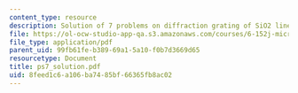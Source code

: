```yaml
---
content_type: resource
description: Solution of 7 problems on diffraction grating of SiO2 lines on Si.
file: https://ol-ocw-studio-app-qa.s3.amazonaws.com/courses/6-152j-micro-nano-processing-technology-fall-2005/8feed1c6a106ba7485bf66365fb8ac02_ps7_solution.pdf
file_type: application/pdf
parent_uid: 99fb61fe-b389-69a1-5a10-f0b7d3669d65
resourcetype: Document
title: ps7_solution.pdf
uid: 8feed1c6-a106-ba74-85bf-66365fb8ac02
---
```

